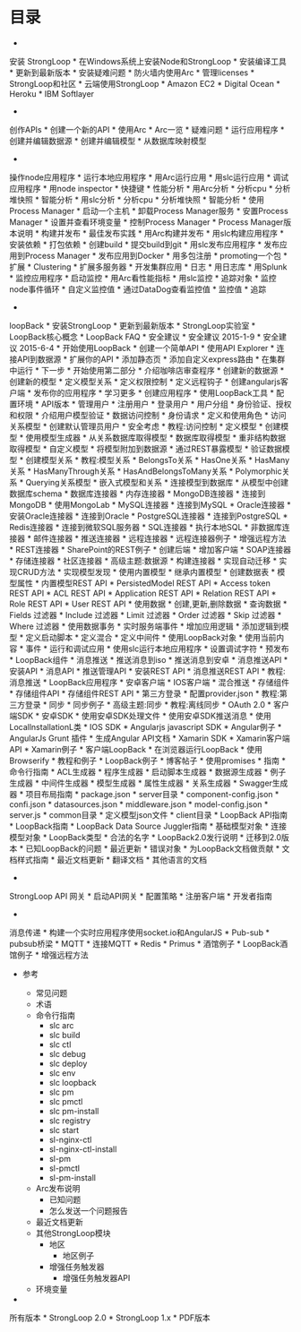 
# 目录
* 
安装 StrongLoop
    * 在Windows系统上安装Node和StrongLoop
    * 安装编译工具
    * 更新到最新版本
    * 安装疑难问题
    * 防火墙内使用Arc
    * 管理licenses
    * StrongLoop和社区
    * 云端使用StrongLoop
        * Amazon EC2
        * Digital Ocean
        * Heroku
        * IBM Softlayer
 

* 
创作APIs
    * 创建一个新的API
    * 使用Arc
        * Arc一览
        * 疑难问题
        * 运行应用程序
    * 创建并编辑数据源
    * 创建并编辑模型
    * 从数据库映射模型


* 
操作node应用程序
    * 运行本地应用程序
        * 用Arc运行应用
        * 用slc运行应用
    * 调试应用程序
        * 用node inspector
        * 快捷键
    * 性能分析
        * 用Arc分析
            * 分析cpu
            * 分析堆快照
            * 智能分析
        * 用slc分析
            * 分析cpu
            * 分析堆快照
            * 智能分析
    * 使用Process Manager
        * 启动一个主机
            * 卸载Process Manager服务
        * 安置Process Manager
        * 设置并查看环境变量
        * 控制Process Manager
        * Process Manager版本说明
    * 构建并发布
        * 最佳发布实践
        * 用Arc构建并发布
        * 用slc构建应用程序
            * 安装依赖
            * 打包依赖
            * 创建build
            * 提交build到git
        * 用slc发布应用程序
            * 发布应用到Process Manager
            * 发布应用到Docker
        * 用多包注册
            * promoting一个包
    * 扩展
        * Clustering
        * 扩展多服务器
        * 开发集群应用
    * 日志
        * 用日志库
        * 用Splunk
    * 监控应用程序
        * 启动监控
        * 用Arc看性能指标
        * 用slc监控
            * 追踪对象
            * 监控node事件循环
            * 自定义监控值
            * 通过DataDog查看监控值
        * 监控值
    * 追踪


* 
loopBack
    * 安装StrongLoop
        * 更新到最新版本
        * StrongLoop实验室
    * LoopBack核心概念
    * LoopBack FAQ
    * 安全建议
        * 安全建议 2015-1-9
        * 安全建议 2015-6-4
    * 开始使用LoopBack
        * 创建一个简单API
        * 使用API Explorer
        * 连接API到数据源
        * 扩展你的API
        * 添加静态页
        * 添加自定义express路由
        * 在集群中运行
        * 下一步
    * 开始使用第二部分
        * 介绍咖啡店审查程序
        * 创建新的数据源
        * 创建新的模型
        * 定义模型关系
        * 定义权限控制
        * 定义远程钩子
        * 创建angularjs客户端
        * 发布你的应用程序
        * 学习更多
    * 创建应用程序
        * 使用LoopBack工具
        * 配置环境
        * API版本
    * 管理用户
        * 注册用户
        * 登录用户
        * 用户分组
    * 身份验证、授权和权限
        * 介绍用户模型验证
        * 数据访问控制
        * 身份请求
        * 定义和使用角色
        * 访问关系模型
        * 创建默认管理员用户
        * 安全考虑
        * 教程:访问控制
    * 定义模型
        * 创建模型
            * 使用模型生成器
            * 从关系数据库取得模型
                * 数据库取得模型
            * 重非结构数据取得模型
        * 自定义模型
        * 将模型附加到数据源
        * 通过REST暴露模型
        * 验证数据模型
        * 创建模型关系
            * 教程:模型关系
            * BelongsTo关系
            * HasOne关系
            * HasMany关系
            * HasManyThrough关系
            * HasAndBelongsToMany关系
            * Polymorphic关系
            * Querying关系模型
            * 嵌入式模型和关系
    * 连接模型到数据库
        * 从模型中创建数据库schema
        * 数据库连接器
            * 内存连接器
            * MongoDB连接器
                * 连接到MongoDB
                * 使用MongoLab
            * MySQL连接器
                * 连接到MySQL
            * Oracle连接器
                * 安装Oracle连接器
                * 连接到Oracle
            * PostgreSQL连接器
                * 连接到PostgreSQL
            * Redis连接器
                * 连接到微软SQL服务器
            * SQL连接器
        * 执行本地SQL
        * 非数据库连接器
            * 邮件连接器
            * 推送连接器
            * 远程连接器
                * 远程连接器例子
                * 增强远程方法
            * REST连接器
                * SharePoint的REST例子
                    * 创建后端
                    * 增加客户端
            * SOAP连接器
            * 存储连接器
        * 社区连接器
        * 高级主题:数据源
            * 构建连接器
                * 实现自动迁移
                * 实现CRUD方法
                * 实现模型发现
    * 使用内置模型
        * 继承内置模型
        * 创建数据表
        * 模型属性
        * 内置模型REST API
            * PersistedModel REST API
            * Access token REST API
            * ACL REST API
            * Application REST API
            * Relation REST API
            * Role REST API
            * User REST API
    * 使用数据
        * 创建,更新,删除数据
        * 查询数据
            * Fields 过滤器
            * Include 过滤器
            * Limit 过滤器
            * Order 过滤器
            * Skip 过滤器
            * Where 过滤器
        * 使用数据事务
        * 实时服务端事件
    * 增加应用逻辑
        * 添加逻辑到模型
        * 定义启动脚本
        * 定义混合
        * 定义中间件
        * 使用LoopBack对象
        * 使用当前内容
        * 事件
    * 运行和调试应用
        * 使用slc运行本地应用程序
        * 设置调试字符
    * 预发布
    * LoopBack组件
        * 消息推送
            * 推送消息到iso
            * 推送消息到安卓
            * 消息推送API
                * 安装API
                * 消息API
                * 推送管理API
                * 安装REST API
                * 消息推送REST API
            * 教程:消息推送
                * LoopBack应用程序
                * 安卓客户端
                * IOS客户端
                * 混合推送
        * 存储组件
            * 存储组件API
            * 存储组件REST API
        * 第三方登录
            * 配置provider.json
            * 教程:第三方登录
        * 同步
            * 同步例子
            * 高级主题:同步
            * 教程:离线同步
        * OAuth 2.0
    * 客户端SDK
        * 安卓SDK
            * 使用安卓SDK处理文件
            * 使用安卓SDK推送消息
            * 使用LocallnstallationL类
        * IOS SDK
        * Angularjs javascript SDK
            * Angular例子
            * AngularJs Grunt 插件
            * 生成Angular API文档
        * Xamarin SDK
            * Xamarin客户端API
            * Xamarin例子
        * 客户端LoopBack
            * 在浏览器运行LoopBack
            * 使用Browserify
    * 教程和例子
        * LoopBack例子
        * 博客帖子
    * 使用promises
    * 指南
        * 命令行指南
            * ACL生成器
            * 程序生成器
            * 启动脚本生成器
            * 数据源生成器
            * 例子生成器
            * 中间件生成器
            * 模型生成器
            * 属性生成器
            * 关系生成器
            * Swagger生成器
        * 项目布局指南
            * package.json
            * server目录
                * component-config.json
                * confi.json
                * datasources.json
                * middleware.json
                * model-config.json
                * server.js
            * common目录
                * 定义模型json文件
            * client目录
        * LoopBack API指南
            * LoopBack指南
            * LoopBack Data Source Juggler指南
            * 基础模型对象
            * 连接模型对象
        * LoopBack类型
        * 合法的名字
        * LoopBack2.0发行说明
            * 迁移到2.0版本
            * 已知LoopBack的问题
        * 最近更新
        * 错误对象
    * 为LoopBack文档做贡献
        * 文档样式指南
        * 最近文档更新
        * 翻译文档
    * 其他语言的文档


* 
StrongLoop API 网关
    * 启动API网关
    * 配置策略
    * 注册客户端
    * 开发者指南


* 
消息传递
    * 构建一个实时应用程序使用socket.io和AngularJS
    * Pub-sub
        * pubsub桥梁
        * MQTT
        * 连接MQTT
        * Redis
        * Primus
        * 酒馆例子
        * LoopBack酒馆例子
    * 增强远程方法 


* 参考
    * 常见问题
    * 术语
    * 命令行指南
        * slc arc
        * slc build
        * slc ctl
        * slc debug
        * slc deploy
        * slc env
        * slc loopback
        * slc pm
        * slc pmctl
        * slc pm-install
        * slc registry
        * slc start
        * sl-nginx-ctl
        * sl-nginx-ctl-install
        * sl-pm
        * sl-pmctl
        * sl-pm-install
    * Arc发布说明
        * 已知问题
        * 怎么发送一个问题报告
    * 最近文档更新
    * 其他StrongLoop模块
        * 地区
            * 地区例子
        * 增强任务触发器
            * 增强任务触发器API
    * 环境变量

* 
所有版本
    * StrongLoop 2.0
    * StrongLoop 1.x
    * PDF版本
